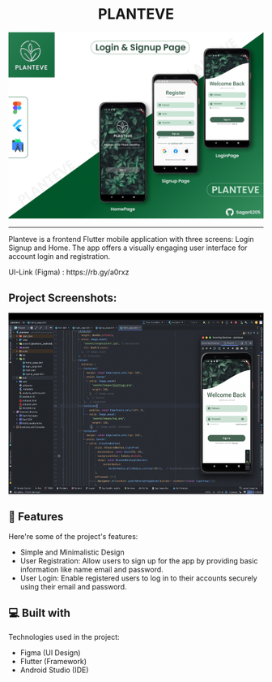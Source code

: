 <h1 align="center" id="title">PLANTEVE</h1>

<p align="center"><img src="https://raw.githubusercontent.com/Sagar6205/Sagar6205/asset/asset/Frame2%20Large.png" alt="project-image" width = "800"></p>
<hr>

<p id="description">Planteve is a frontend Flutter mobile application with three screens: Login Signup and Home. The app offers a visually engaging user interface for account login and registration.</p>

<p> UI-Link (Figma) : https://rb.gy/a0rxz </p>

<h2>Project Screenshots:</h2>

<img src="https://raw.githubusercontent.com/Sagar6205/Sagar6205/asset/asset/IDE%20Large.png" alt="project-screenshot" width="547" height="357/">

  
  
<h2>🧐 Features</h2>

Here're some of the project's features:

*   Simple and Minimalistic Design
*   User Registration: Allow users to sign up for the app by providing basic information like name email and password.
*   User Login: Enable registered users to log in to their accounts securely using their email and password.

  
  
<h2>💻 Built with</h2>

Technologies used in the project:

*   Figma (UI Design)
*   Flutter (Framework)
*   Android Studio (IDE)
